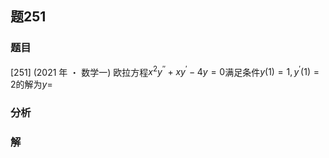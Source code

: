 ## 题251
### 题目
[251] (2021 年 ・ 数学一) 欧拉方程${x}^{2}{y}^{\prime \prime } + x{y}^{\prime } - {4y} = 0$满足条件$y( 1)  = 1,{y}^{\prime }( 1)  = 2$的解为$y =$
### 分析

### 解